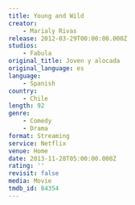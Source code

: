 ```yaml
---
title: Young and Wild
creator:
    - Marialy Rivas
release: 2012-03-29T00:00:00.000Z
studios:
    - Fabula
original_title: Joven y alocada
original_language: es
language:
    - Spanish
country:
    - Chile
length: 92
genre:
    - Comedy
    - Drama
format: Streaming
service: Netflix
venue: Home
date: 2013-11-28T05:00:00.000Z
rating: ''
revisit: false
media: Movie
tmdb_id: 84354
---
```



